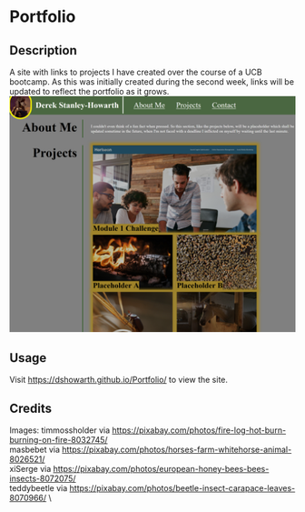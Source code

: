 # Portfolio

## Description
A site with links to projects I have created over the course of a UCB bootcamp. As this was initially created during the second week, links will be updated to reflect the portfolio as it grows. 
![Screenshot of site](image-1.png)

## Usage
Visit https://dshowarth.github.io/Portfolio/ to view the site. 

## Credits

Images:
timmossholder via https://pixabay.com/photos/fire-log-hot-burn-burning-on-fire-8032745/ \
masbebet via https://pixabay.com/photos/horses-farm-whitehorse-animal-8026521/ \
xiSerge via https://pixabay.com/photos/european-honey-bees-bees-insects-8072075/ \
teddybeetle via https://pixabay.com/photos/beetle-insect-carapace-leaves-8070966/ \